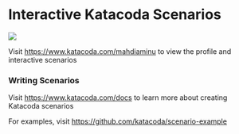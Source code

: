 # Interactive Katacoda Scenarios

[![](http://shields.katacoda.com/katacoda/mahdiaminu/count.svg)](https://www.katacoda.com/mahdiaminu "Get your profile on Katacoda.com")

Visit https://www.katacoda.com/mahdiaminu to view the profile and interactive scenarios

### Writing Scenarios
Visit https://www.katacoda.com/docs to learn more about creating Katacoda scenarios

For examples, visit https://github.com/katacoda/scenario-example
